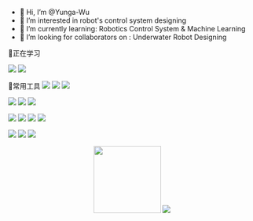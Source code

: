 - 👋 Hi, I’m @Yunga-Wu
- 👀 I’m interested in robot's control system designing
- 🌱 I’m currently learning: Robotics Control System & Machine Learning
- 💞️ I’m looking for collaborators on : Underwater Robot Designing

👣正在学习
<!-- https://img.shields.io/badge/左字段-右字段-十六进制背景颜色?style=样式&logo=添加logo&logoColor=logo颜色 -->
![](https://img.shields.io/badge/-Python-F09820?style=flat&logo=Python&logoColor=3776AB)
![](https://img.shields.io/badge/-C++-217346?style=flat&logo=C++&logoColor=00599C)


🎠常用工具
![](https://img.shields.io/badge/-C%2B%2B-red) <!-- C++ -->
![](https://img.shields.io/badge/-VS%20Code-blue) <!-- VS Code -->
![](https://img.shields.io/badge/-Xcode-green) <!-- Xcode -->  

![](https://img.shields.io/badge/-Linux-brightgreen) <!-- Linux -->
![](https://img.shields.io/badge/-ROS-red) <!-- ROS -->
![](https://img.shields.io/badge/%E5%B5%8C%E5%85%A5%E5%BC%8F-STM32-brightgreen) <!-- 嵌入式STM32 -->  

![](https://img.shields.io/badge/-%E6%B7%B1%E5%BA%A6%E5%AD%A6%E4%B9%A0-orange) <!-- 深度学习 -->
![](https://img.shields.io/badge/-Python-blue) <!-- Python -->
![](https://img.shields.io/badge/-PyCharm-yellowgreen) <!-- PyCharm -->
![](https://img.shields.io/badge/-Pytorch-green) <!-- Pytorch -->  

![](https://img.shields.io/badge/%E6%9C%BA%E5%99%A8%E4%BA%BA-%E6%8E%A7%E5%88%B6%E7%B3%BB%E7%BB%9F-yellowgreen) <!-- 机器人控制系统 -->
![](https://img.shields.io/badge/-%E8%87%AA%E5%8A%A8%E9%A9%BE%E9%A9%B6-blue) <!-- 自动驾驶 -->
![](https://img.shields.io/badge/-Matlab-blue) <!-- 仿真Matlab -->  


<div align="center">
	<!-- github状态 -->
	<img height="137px" src="https://github-readme-stats.vercel.app/api?username=Yunga-Wu&hide_title=False&hide_border=true&show_icons=trueline_height=21&text_color=000&icon_color=000&bg_color=0,ea6161,ffc64d,fffc4d,52fa5a&theme=graywhite" />
	<!-- most used language -->
	<img  src="https://github-readme-stats.vercel.app/api/top-langs/?username=Yunga-Wu&hide_title=False&hide_border=true&layout=compact&langs_count=6&text_color=000&icon_color=fff&bg_color=0,52fa5a,4dfcff,c64dff&theme=graywhite" />

</div>
